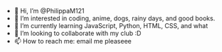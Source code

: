 - 👋 Hi, I’m @PhilippaM121
- 👀 I’m interested in coding, anime, dogs, rainy days, and good books.
- 🌱 I’m currently learning JavaScript, Python, HTML, CSS, and what
- 💞️ I’m looking to collaborate with my club :D
- 📫 How to reach me: email me pleaseee 

<!---
PhilippaM121/PhilippaM121 is a ✨ special ✨ repository because its `README.md` (this file) appears on your GitHub profile.
You can click the Preview link to take a look at your changes.
--->
